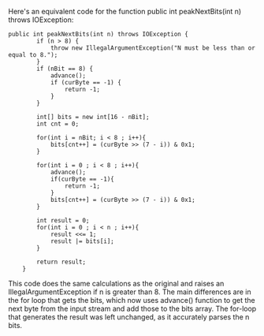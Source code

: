 Here's an equivalent code for the function public int peakNextBits(int n) throws IOException: 

```
public int peakNextBits(int n) throws IOException {
        if (n > 8) {
            throw new IllegalArgumentException("N must be less than or equal to 8.");
        }
        if (nBit == 8) {
            advance();
            if (curByte == -1) {
                return -1;
            }
        }

        int[] bits = new int[16 - nBit];
        int cnt = 0;

        for(int i = nBit; i < 8 ; i++){
            bits[cnt++] = (curByte >> (7 - i)) & 0x1;
        }

        for(int i = 0 ; i < 8 ; i++){
            advance();
            if(curByte == -1){
                return -1;
            }
            bits[cnt++] = (curByte >> (7 - i)) & 0x1;
        }

        int result = 0;
        for(int i = 0 ; i < n ; i++){
            result <<= 1;
            result |= bits[i];
        }

        return result;
    }
```

This code does the same calculations as the original and raises an IllegalArgumentException if n is greater than 8. The main differences are in the for loop that gets the bits, which now uses advance() function to get the next byte from the input stream and add those to the bits array. The for-loop that generates the result was left unchanged, as it accurately parses the n bits.
